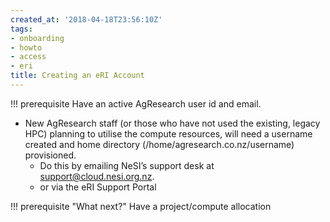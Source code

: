 ```yaml
---
created_at: '2018-04-18T23:56:10Z'
tags:
- onboarding
- howto
- access
- eri
title: Creating an eRI Account
---
```


!!! prerequisite
     Have an active AgResearch user id and email.

* New AgResearch staff (or those who have not used the existing, legacy HPC) planning to utilise the compute resources, will need a username created and home directory (/home/agresearch.co.nz/username) provisioned.
    * Do this by emailing NeSI’s support desk at support@cloud.nesi.org.nz.
    * or via the eRI Support Portal

!!! prerequisite "What next?"
Have a project/compute allocation
